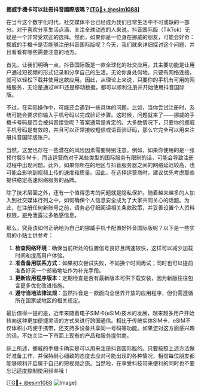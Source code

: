 **挪威手機卡可以註冊抖音國際版嗎？[[TG💪+ @esim1088](https://t.me/s/esim1088)]**

在当今这个数字化时代，社交媒体平台已经成为我们日常生活中不可或缺的一部分。对于喜欢分享生活点滴、关注全球动态的人来说，抖音国际版（TikTok）无疑是一个非常受欢迎的选择。然而，如果你是一位身在挪威的朋友，可能会好奇：挪威的手機卡是否能够注册抖音国际版呢？今天，我们就来详细探讨这个问题，并且看看有哪些需要注意的地方。

首先，让我们明确一点，抖音国际版是一款全球化的社交应用，其主要功能是让用户通过短视频的形式记录和分享自己的生活。无论你身处何地，只要有网络连接，就可以轻松下载并使用这款应用。因此，从理论上来说，只要你的手机有可用的网络服务，无论是通过WiFi还是移动数据，都可以顺利注册并开始使用抖音国际版。

不过，在实际操作中，可能还会遇到一些具体的问题。比如，当你尝试注册时，系统可能会要求你输入手机号码以完成验证步骤。这时候，问题就来了——挪威的手機卡号码是否会被抖音接受呢？答案通常是肯定的。大多数情况下，只要你的挪威手机号码是有效的，并且可以正常接收短信或语音验证码，那么它完全可以用来注册抖音国际版账户。

当然，这里也存在一些潜在的风险因素需要特别注意。例如，如果你使用的是一张预付费SIM卡，而该运营商对于某些类型的国际服务有限制的话，可能会导致注册过程中出现问题。此外，如果你所在的地区与抖音服务器之间的网络延迟较高，也可能会影响到视频上传的速度和质量。因此，在选择运营商时，建议优先考虑那些提供稳定高速网络服务的品牌。

除了技术层面之外，还有一个值得思考的问题就是隐私保护。随着越来越多的人加入到社交媒体行列之中，如何确保个人信息安全成为了大家共同关心的话题。为此，在注册任何新账号之前，请务必仔细阅读相关条款政策，并妥善设置个人资料权限，避免泄露过多敏感信息。

那么，究竟该如何正确地为自己的挪威手机卡配置好抖音国际版呢？以下是一些实用的小贴士供参考：

1. **检查网络环境**：确保当前所处的位置信号良好且网速较快，这样可以减少加载时间和提高用户体验。
2. **准备备用联系方式**：如果初次尝试失败，不妨换个时间再试；同时也可以提前准备好另一个邮箱地址作为补充手段。
3. **更新应用程序版本**：定期检查是否有最新版本可供下载安装，因为新版往往包含更多优化改进措施。
4. **遵守当地法律法规**：虽然抖音是一款面向全世界开放的应用程序，但仍需遵循所在国家或地区的相关规定。

最后值得一提的是，近年来随着电子SIM卡(eSIM)技术的发展，越来越多用户开始转向这种更加便捷灵活的方式来进行跨国通信。相比于传统实体SIM卡，eSIM不仅体积小巧便于携带，还支持多设备共享同一号码等功能。如果您对这方面感兴趣的话，不妨关注一下市面上现有的产品和服务提供商。

综上所述，挪威的手機卡确实是可以用来注册抖音国际版的。只要按照上述方法做好准备工作，并保持耐心细致的态度去应对可能出现的各种情况，相信每位朋友都能够顺利开启属于自己的短视频之旅。当然啦，在享受科技带来便利的同时也不要忘记适度控制使用频率哦！

[[TG💪+ @esim1088](https://t.me/s/esim1088) ![Image](https://i.postimg.cc/4NQfJmqS/Snipaste-2025-05-13-00-14-12.png)]